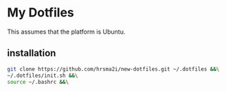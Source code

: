 # My Dotfiles

This assumes that the platform is Ubuntu.

## installation

```sh
git clone https://github.com/hrsma2i/new-dotfiles.git ~/.dotfiles &&\
~/.dotfiles/init.sh &&\
source ~/.bashrc &&\
```
